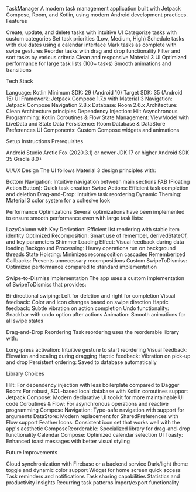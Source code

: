 TaskManager
A modern task management application built with Jetpack Compose, Room, and Kotlin, using modern Android development practices.
Features

Create, update, and delete tasks with intuitive UI
Categorize tasks with custom categories
Set task priorities (Low, Medium, High)
Schedule tasks with due dates using a calendar interface
Mark tasks as complete with swipe gestures
Reorder tasks with drag and drop functionality
Filter and sort tasks by various criteria
Clean and responsive Material 3 UI
Optimized performance for large task lists (100+ tasks)
Smooth animations and transitions


Tech Stack

Language: Kotlin
Minimum SDK: 29 (Android 10)
Target SDK: 35 (Android 15)
UI Framework: Jetpack Compose 1.7.x with Material 3
Navigation: Jetpack Compose Navigation 2.8.x
Database: Room 2.6.x
Architecture: Clean Architecture principles
Dependency Injection: Hilt
Asynchronous Programming: Kotlin Coroutines & Flow
State Management: ViewModel with LiveData and State
Data Persistence: Room Database & DataStore Preferences
UI Components: Custom Compose widgets and animations

Setup Instructions
Prerequisites

Android Studio Arctic Fox (2020.3.1) or newer
JDK 17 or higher
Android SDK 35
Gradle 8.0+


UI/UX Design
The UI follows Material 3 design principles with:

Bottom Navigation: Intuitive navigation between main sections
FAB (Floating Action Button): Quick task creation
Swipe Actions: Efficient task completion and deletion
Drag-and-Drop: Intuitive task reordering
Dynamic Theming: Material 3 color system for a cohesive look

Performance Optimizations
Several optimizations have been implemented to ensure smooth performance even with large task lists:

LazyColumn with Key Derivation: Efficient list rendering with stable item identity
Optimized Recomposition: Smart use of remember, derivedStateOf, and key parameters
Shimmer Loading Effect: Visual feedback during data loading
Background Processing: Heavy operations run on background threads
State Hoisting: Minimizes recomposition cascades
Rememberized Callbacks: Prevents unnecessary recompositions
Custom SwipeToDismiss: Optimized performance compared to standard implementation

Swipe-to-Dismiss Implementation
The app uses a custom implementation of SwipeToDismiss that provides:

Bi-directional swiping: Left for deletion and right for completion
Visual feedback: Color and icon changes based on swipe direction
Haptic feedback: Subtle vibration on action completion
Undo functionality: Snackbar with undo option after actions
Animation: Smooth animations for all swipe states

Drag-and-Drop Reordering
Task reordering uses the reorderable library with:

Long-press activation: Intuitive gesture to start reordering
Visual feedback: Elevation and scaling during dragging
Haptic feedback: Vibration on pick-up and drop
Persistent ordering: Saved to database automatically

Library Choices

Hilt: For dependency injection with less boilerplate compared to Dagger
Room: For robust, SQL-based local database with Kotlin coroutines support
Jetpack Compose: Modern declarative UI toolkit for more maintainable UI code
Coroutines & Flow: For asynchronous operations and reactive programming
Compose Navigation: Type-safe navigation with support for arguments
DataStore: Modern replacement for SharedPreferences with Flow support
Feather Icons: Consistent icon set that works well with the app's aesthetic
ComposeReorderable: Specialized library for drag-and-drop functionality
Calendar Compose: Optimized calendar selection UI
Toasty: Enhanced toast messages with better visual styling

Future Improvements

Cloud synchronization with Firebase or a backend service
Dark/light theme toggle and dynamic color support
Widget for home screen quick access
Task reminders and notifications
Task sharing capabilities
Statistics and productivity insights
Recurring task patterns
Import/export functionality

